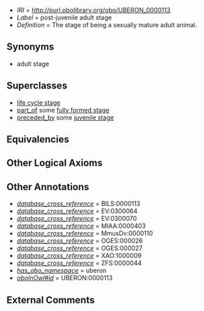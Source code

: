  * *IRI* = http://purl.obolibrary.org/obo/UBERON_0000113
 * *Label* = post-juvenile adult stage
 * *Definition* = The stage of being a sexually mature adult animal.

## Synonyms

 * adult stage

## Superclasses

 * [life cycle stage](../../UBERON/05/UBERON_0000105.md)
 * [part_of](../../BFO/50/BFO_0000050.md) some [fully formed stage](../../UBERON/66/UBERON_0000066.md)
 * [preceded_by](../../BFO/62/BFO_0000062.md) some [juvenile stage](../../UBERON/12/UBERON_0000112.md)

## Equivalencies


## Other Logical Axioms


## Other Annotations

 * *[database_cross_reference](../../ef/oboInOwl#hasDbXref.md)* = BILS:0000113
 * *[database_cross_reference](../../ef/oboInOwl#hasDbXref.md)* = EV:0300064
 * *[database_cross_reference](../../ef/oboInOwl#hasDbXref.md)* = EV:0300070
 * *[database_cross_reference](../../ef/oboInOwl#hasDbXref.md)* = MIAA:0000403
 * *[database_cross_reference](../../ef/oboInOwl#hasDbXref.md)* = MmusDv:0000110
 * *[database_cross_reference](../../ef/oboInOwl#hasDbXref.md)* = OGES:000026
 * *[database_cross_reference](../../ef/oboInOwl#hasDbXref.md)* = OGES:000027
 * *[database_cross_reference](../../ef/oboInOwl#hasDbXref.md)* = XAO:1000009
 * *[database_cross_reference](../../ef/oboInOwl#hasDbXref.md)* = ZFS:0000044
 * *[has_obo_namespace](../../ce/oboInOwl#hasOBONamespace.md)* = uberon
 * *[oboInOwl#id](../../id/oboInOwl#id.md)* = UBERON:0000113

## External Comments

